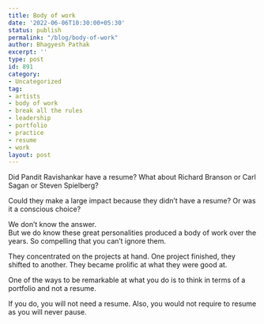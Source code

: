 ```yaml
---
title: Body of work
date: '2022-06-06T10:30:00+05:30'
status: publish
permalink: "/blog/body-of-work"
author: Bhagyesh Pathak
excerpt: ''
type: post
id: 891
category:
- Uncategorized
tag:
- artists
- body of work
- break all the rules
- leadership
- portfolio
- practice
- resume
- work
layout: post
---
```


Did Pandit Ravishankar have a resume? What about Richard Branson or Carl Sagan or Steven Spielberg?

Could they make a large impact because they didn’t have a resume? Or was it a conscious choice?

We don’t know the answer.  
But we do know these great personalities produced a body of work over the years. So compelling that you can’t ignore them.

They concentrated on the projects at hand. One project finished, they shifted to another. They became prolific at what they were good at.

One of the ways to be remarkable at what you do is to think in terms of a portfolio and not a resume.

If you do, you will not need a resume. Also, you would not require to resume as you will never pause.